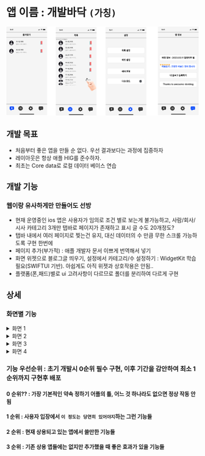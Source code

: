 # 앱 이름 : 개발바닥  `(가칭)`
![최초프로토타입](./Prototype_Toy1.png)

## 개발 목표 

- 처음부터 좋은 앱을 만들 순 없다. 우선 결과보다는 과정에 집중하자 
- 레이아웃은 항상 애플 HIG를 준수하자.
- 최초는 Core data로 로컬 데이터 베이스 연습


## 개발 기능

### 웹이랑 유사하게만 만들어도 선방 
- 현재 운영중인 ios 앱은 사용자가 임의로 조건 별로 보는게 불가능하고, 사람/회사/시사 카테고리 3개만 탭바로 페이지가 존재하고 표시 글 수도 20개정도?
- 탭바 내에서 여러 페이지로 찢는건 유지, 대신 데이터의 수 만큼 무한 스크롤 가능하도록 구현 한번에 
- 페이지 추가(부가적) : 애플 개발자 문서 이쁘게 번역해서 넣기
- 화면 위젯으로 블로그글 띄우기, 설정에서 카테고리/수 설정하기 : WidgetKit 학습 필요(SWIFTUI 기반). 아쉽게도 아직 위젯과 상호작용은 안됨..
- 플랫폼(폰,패드)별로 ui 고려사항이 다르므로 폴더를 분리하여 다르게 구현

## 상세 

### 화면별 기능
<details><summary>화면 1</summary>

  - [x] dataAsset의 json 정보 분류
  - [x] RSS 이용 네트워킹 및 XML 파싱 후 테이블 뷰 연동
  - [x] [상단 포스팅 카테고리 기준으로 데이터를 필터링할 수 있는 검색 바 구현](https://github.com/AKAPUCH/Dev_Floor/issues/1)
  - [x] 테이블 row 클릭시 해당 블로그 모바일 브라우저로 열기
  - [x] [무색 별 클릭시 즐겨찾기에 등록 및 색이 있는 별로 변경](https://github.com/AKAPUCH/Dev_Floor/issues/2)
  
</details>
<details><summary>화면 2</summary>

  - [ ] 즐겨찾기 등록된 포스팅 데이터 로컬 데이터베이스 저장
  - [ ] 앱 시작 시 로컬 데이터베이스 저장된 정보 로드 및 테이블 뷰 연동
  
</details>
<details><summary>화면 3</summary>

  - [x] 다크모드 토글 
  - [ ] <s>블로그 포스팅 검색 필터 설정 기능</s> `검색 바 구현으로 보류상태`
  - [ ] 위젯 구현 및 on/off 
  - [ ] 목록 화면 테마 테이블 뷰/ 컬렉션 뷰 전환 
  
</details>
<details><summary>화면 4</summary>

  - [ ] 현재 앱 스토어 배포 버전 표시 
  - [ ] 앱 스토어로 이동(리뷰 작성 요청)
  - [ ] 로컬 데이터베이스 접근 및 새 데이터 등록 
  - [ ] `도움주신 분들` 버튼 클릭시 모달 or 네비 뷰로 기여자가 적힌 뷰컨트롤러 이동, 해당 뷰컨트롤러 구현
  
</details>


### 기능 우선순위 : 초기 개발시 0순위 필수 구현, 이후 기간을 감안하여 최소 1순위까지 구현후 배포

#### 0 순위?? : 가장 기본적인 약속 정하기 어플의 틀, 어느 것 하나라도 없으면 정상 작동 안됨
#### 1 순위 : 사용자 입장에서 `이 정도는 당연히 있어야지`하는 그런 기능들
#### 2 순위 : 현재 상용되고 있는 앱에서 쓸만한 기능들
#### 3 순위 : 기존 상용 앱들에는 없지만 추가했을 때 좋은 효과가 있을 기능들

